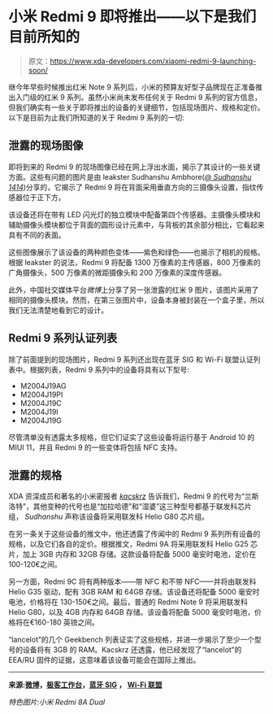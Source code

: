 # 小米 Redmi 9 即将推出——以下是我们目前所知的

> 原文：<https://www.xda-developers.com/xiaomi-redmi-9-launching-soon/>

继今年早些时候推出红米 Note 9 系列后，小米的预算友好型子品牌现在正准备推出入门级的红米 9 系列。虽然小米尚未发布任何关于 Redmi 9 系列的官方信息，但我们确实有一些关于即将推出的设备的关键细节，包括现场图片、规格和定价。以下是目前为止我们所知道的关于 Redmi 9 系列的一切:

## 泄露的现场图像

即将到来的 Redmi 9 的现场图像已经在网上浮出水面，揭示了其设计的一些关键方面。这些有问题的图片是由 leakster Sudhanshu Ambhore(*[@ Sudhanshu 1414](https://mobile.twitter.com/Sudhanshu1414)*)分享的，它揭示了 Redmi 9 将在背面采用垂直方向的三摄像头设置，指纹传感器位于正下方。

该设备还将在带有 LED 闪光灯的独立模块中配备第四个传感器。主摄像头模块和辅助摄像头模块都位于背面的圆形设计元素中，与背板的其余部分相比，它看起来具有不同的表面。

这些图像展示了该设备的两种颜色变体——紫色和绿色——也揭示了相机的规格。根据 leakster 的说法，Redmi 9 将配备 1300 万像素的主传感器，800 万像素的广角摄像头，500 万像素的微距摄像头和 200 万像素的深度传感器。

此外，中国社交媒体平台*微博*上分享了另一张泄露的红米 9 图片，该图片采用了相同的摄像头模块。然而，在第三张图片中，设备本身被封装在一个盒子里，所以我们无法清楚地看到它的设计。

## Redmi 9 系列认证列表

除了前面提到的现场图片，Redmi 9 系列还出现在蓝牙 SIG 和 Wi-Fi 联盟认证列表中。根据列表，Redmi 9 系列中的设备将具有以下型号:

*   M2004J19AG
*   M2004J19PI
*   M2004J19C
*   M2004J19I
*   M2004J19G

尽管清单没有透露太多规格，但它们证实了这些设备将运行基于 Android 10 的 MIUI 11，并且 Redmi 9 的一些变体将包括 NFC 支持。

## 泄露的规格

XDA 资深成员和著名的小米密报者 [*kacskrz*](https://forum.xda-developers.com/member.php?u=8240900) 告诉我们，Redmi 9 的代号为“兰斯洛特”，其他变种的代号也是“加拉哈德”和“湿婆”这三种型号都基于联发科芯片组， *Sudhanshu* 声称该设备将采用联发科 Helio G80 芯片组。

在另一条关于这些设备的推文中，他还透露了传闻中的 Redmi 9 系列所有设备的规格，以及它们各自的定价。根据推文，Redmi 9A 将采用联发科 Helio G25 芯片，加上 3GB 内存和 32GB 存储。这款设备将配备 5000 毫安时电池，定价在 100-120€之间。

另一方面，Redmi 9C 将有两种版本——带 NFC 和不带 NFC——并将由联发科 Helio G35 驱动，配有 3GB RAM 和 64GB 存储。该设备还将配备 5000 毫安时电池，价格将在 130-150€之间。最后，普通的 Redmi Note 9 将采用联发科 Helio G80，以及 4GB 内存和 64GB 存储。该设备将配备 5000 毫安时电池，价格将在€160-180 英镑之间。

“lancelot”的几个 Geekbench 列表证实了这些规格，并进一步揭示了至少一个型号的设备将有 3GB 的 RAM。Kacskrz 还透露，他已经发现了“lancelot”的 EEA/RU 固件的证据，这意味着该设备可能会在国际上推出。

* * *

**来源:[微博](https://m.weibo.cn/status/4510243588165439)，[极客工作台](https://browser.geekbench.com/v5/cpu/search?q=lancelot)，[蓝牙 SIG](https://launchstudio.bluetooth.com/ListingDetails/106772) ， [Wi-Fi 联盟](https://www.wi-fi.org/product-finder-results?sort_by=certified&sort_order=desc&categories=4,5&subcategories=36,38,33,34&keywords=Redmi%209,M2004J19&companies=1732952)**

*特色图片:小米 Redmi 8A Dual*